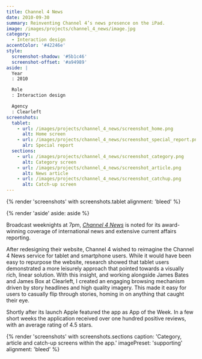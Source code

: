 ```yaml
---
title: Channel 4 News
date: 2010-09-30
summary: Reinventing Channel 4’s news presence on the iPad.
image: /images/projects/channel_4_news/image.jpg
category:
  - Interaction design
accentColor: '#42246e'
style:
  screenshot-shadow: '#5b1c46'
  screenshot-offset: '#a94989'
aside: |
  Year
  : 2010

  Role
  : Interaction design

  Agency
  : Clearleft
screenshots:
  tablet:
    - url: /images/projects/channel_4_news/screenshot_home.png
      alt: Home screen
    - url: /images/projects/channel_4_news/screenshot_special_report.png
      alr: Special report
  sections:
    - url: /images/projects/channel_4_news/screenshot_category.png
      alt: Category screen
    - url: /images/projects/channel_4_news/screenshot_article.png
      alt: News article
    - url: /images/projects/channel_4_news/screenshot_catchup.png
      alt: Catch-up screen
---
```

{% render 'screenshots' with screenshots.tablet
  alignment: 'bleed'
%}

{% render 'aside'
  aside: aside
%}

Broadcast weeknights at 7pm, <cite>[Channel 4 News][1]</cite> is noted for its award-winning coverage of international news and extensive current affairs reporting.

After redesigning their website, Channel 4 wished to reimagine the Channel 4 News service for tablet and smartphone users. While it would have been easy to repurpose the website, research showed that tablet users demonstrated a more leisurely approach that pointed towards a visually rich, linear solution. With this insight, and working alongside James Bates and James Box at Clearleft, I created an engaging browsing mechanism driven by story headlines and high quality imagery. This made it easy for users to casually flip through stories, homing in on anything that caught their eye.

Shortly after its launch Apple featured the app as App of the Week. In a few short weeks the application received over one hundred positive reviews, with an average rating of 4.5 stars.

{% render 'screenshots' with screenshots.sections
  caption: 'Category, article and catch-up screens within the app.'
  imagePreset: 'supporting'
  alignment: 'bleed'
%}

[1]: https://news.channel4.com
